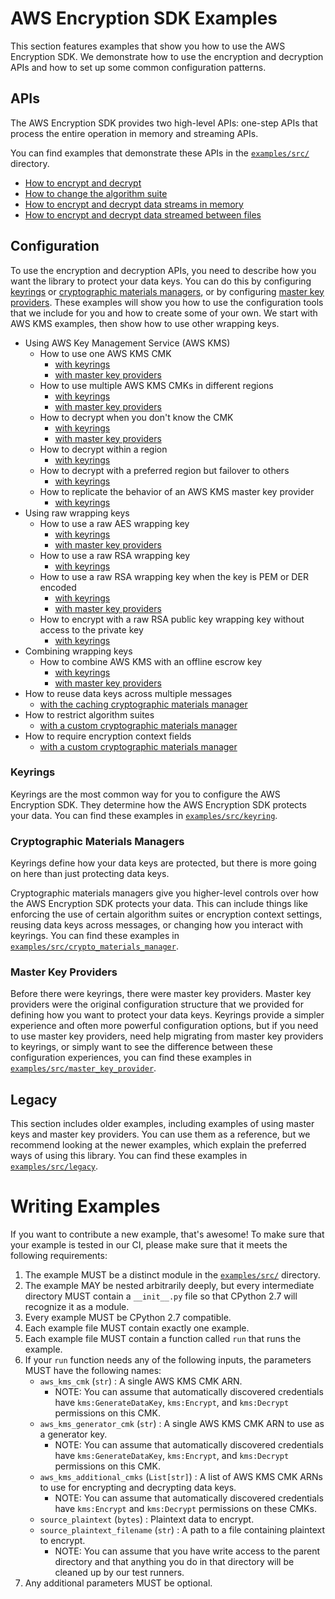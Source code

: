 # AWS Encryption SDK Examples

This section features examples that show you
how to use the AWS Encryption SDK.
We demonstrate how to use the encryption and decryption APIs
and how to set up some common configuration patterns.

## APIs

The AWS Encryption SDK provides two high-level APIs:
one-step APIs that process the entire operation in memory
and streaming APIs.

You can find examples that demonstrate these APIs
in the [`examples/src/`](./src) directory.

* [How to encrypt and decrypt](./src/onestep_defaults.py)
* [How to change the algorithm suite](./src/onestep_unsigned.py)
* [How to encrypt and decrypt data streams in memory](./src/in_memory_streaming_defaults.py)
* [How to encrypt and decrypt data streamed between files](./src/file_streaming_defaults.py)

## Configuration

To use the encryption and decryption APIs,
you need to describe how you want the library to protect your data keys.
You can do this by configuring
[keyrings](#keyrings) or [cryptographic materials managers](#cryptographic-materials-managers),
or by configuring [master key providers](#master-key-providers).
These examples will show you how to use the configuration tools that we include for you
and how to create some of your own.
We start with AWS KMS examples, then show how to use other wrapping keys.

* Using AWS Key Management Service (AWS KMS)
    * How to use one AWS KMS CMK
        * [with keyrings](./src/keyring/aws_kms/single_cmk.py)
        * [with master key providers](./src/master_key_provider/aws_kms/single_cmk.py)
    * How to use multiple AWS KMS CMKs in different regions
        * [with keyrings](./src/keyring/aws_kms/multiple_regions.py)
        * [with master key providers](./src/master_key_provider/aws_kms/multiple_regions.py)
    * How to decrypt when you don't know the CMK
        * [with keyrings](./src/keyring/aws_kms/discovery_decrypt.py)
        * [with master key providers](./src/master_key_provider/aws_kms/discovery_decrypt.py)
    * How to decrypt within a region
        * [with keyrings](./src/keyring/aws_kms/discovery_decrypt_in_region_only.py)
    * How to decrypt with a preferred region but failover to others
        * [with keyrings](./src/keyring/aws_kms/discovery_decrypt_with_preferred_regions.py)
    * How to replicate the behavior of an AWS KMS master key provider
        * [with keyrings](./src/keyring/aws_kms/act_like_aws_kms_master_key_provider.py)
* Using raw wrapping keys
    * How to use a raw AES wrapping key
        * [with keyrings](./src/keyring/raw_aes/raw_aes.py)
        * [with master key providers](./src/master_key_provider/raw_aes/raw_aes.py)
    * How to use a raw RSA wrapping key
        * [with keyrings](./src/keyring/raw_rsa/private_key_only.py)
    * How to use a raw RSA wrapping key when the key is PEM or DER encoded
        * [with keyrings](./src/keyring/raw_rsa/private_key_only_from_pem.py)
        * [with master key providers](./src/master_key_provider/raw_rsa/private_key_only_from_pem.py)
    * How to encrypt with a raw RSA public key wrapping key without access to the private key
        * [with keyrings](./src/keyring/raw_rsa/public_private_key_separate.py)
* Combining wrapping keys
    * How to combine AWS KMS with an offline escrow key
        * [with keyrings](./src/keyring/multi/aws_kms_with_escrow.py)
        * [with master key providers](./src/master_key_provider/multi/aws_kms_with_escrow.py)
* How to reuse data keys across multiple messages
    * [with the caching cryptographic materials manager](./src/crypto_materials_manager/caching/simple_cache.py)
* How to restrict algorithm suites
    * [with a custom cryptographic materials manager](src/crypto_materials_manager/custom/algorithm_suite_enforcement.py)
* How to require encryption context fields
    * [with a custom cryptographic materials manager](src/crypto_materials_manager/custom/requiring_encryption_context_fields.py)

### Keyrings

Keyrings are the most common way for you to configure the AWS Encryption SDK.
They determine how the AWS Encryption SDK protects your data.
You can find these examples in [`examples/src/keyring`](./src/keyring).

### Cryptographic Materials Managers

Keyrings define how your data keys are protected,
but there is more going on here than just protecting data keys.

Cryptographic materials managers give you higher-level controls
over how the AWS Encryption SDK protects your data.
This can include things like
enforcing the use of certain algorithm suites or encryption context settings,
reusing data keys across messages,
or changing how you interact with keyrings.
You can find these examples in
[`examples/src/crypto_materials_manager`](./src/crypto_materials_manager).

### Master Key Providers

Before there were keyrings, there were master key providers.
Master key providers were the original configuration structure
that we provided for defining how you want to protect your data keys.
Keyrings provide a simpler experience and often more powerful configuration options,
but if you need to use master key providers,
need help migrating from master key providers to keyrings,
or simply want to see the difference between these configuration experiences,
you can find these examples in [`examples/src/master_key_provider`](./src/master_key_provider).

## Legacy

This section includes older examples,
including examples of using master keys and master key providers.
You can use them as a reference,
but we recommend looking at the newer examples, which explain the preferred ways of using this library.
You can find these examples in [`examples/src/legacy`](./src/legacy).

# Writing Examples

If you want to contribute a new example, that's awesome!
To make sure that your example is tested in our CI,
please make sure that it meets the following requirements:

1. The example MUST be a distinct module in the [`examples/src/`](./src) directory.
1. The example MAY be nested arbitrarily deeply,
    but every intermediate directory MUST contain a `__init__.py` file
    so that CPython 2.7 will recognize it as a module.
1. Every example MUST be CPython 2.7 compatible.
1. Each example file MUST contain exactly one example.
1. Each example file MUST contain a function called `run` that runs the example.
1. If your `run` function needs any of the following inputs,
    the parameters MUST have the following names:
    * `aws_kms_cmk` (`str`) : A single AWS KMS CMK ARN.
        * NOTE: You can assume that automatically discovered credentials have
            `kms:GenerateDataKey`, `kms:Encrypt`, and `kms:Decrypt` permissions on this CMK.
    * `aws_kms_generator_cmk` (`str`) : A single AWS KMS CMK ARN to use as a generator key.
        * NOTE: You can assume that automatically discovered credentials have
            `kms:GenerateDataKey`, `kms:Encrypt`, and `kms:Decrypt` permissions on this CMK.
    * `aws_kms_additional_cmks` (`List[str]`) :
        A list of AWS KMS CMK ARNs to use for encrypting and decrypting data keys.
        * NOTE: You can assume that automatically discovered credentials have
            `kms:Encrypt` and `kms:Decrypt` permissions on these CMKs.
    * `source_plaintext` (`bytes`) : Plaintext data to encrypt.
    * `source_plaintext_filename` (`str`) : A path to a file containing plaintext to encrypt.
        * NOTE: You can assume that you have write access to the parent directory
            and that anything you do in that directory will be cleaned up
            by our test runners.
1. Any additional parameters MUST be optional.
